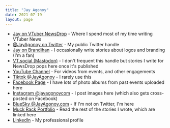 ```yaml
---
title: "Jay Agonoy"
date: 2021-07-19
layout: page
---
```


- [Jay on VTuber NewsDrop](https://www.vtubernewsdrop.com/author/jay/) - Where I spend most of my time writing VTuber News
- [@JayAgonoy on Twitter](https://www.vtubernewsdrop.com/author/jay/) - My public Twitter handle
- [Jay on Brandihan](https://brandihan.com/author/jay/) - I occasionally write stories about logos and branding (I'm a fan)
- [VT.social (Mastodon)](https://vt.social/@jay) - I don't frequent this handle but stories I write for NewsDrop pops here once it's published
- [YouTube Channel](//youtube.com/jayagonoy) - For videos from events, and other engagements
- [Tiktok @JayAgonoy](https://www.tiktok.com/@jayagonoy) - I rarely use this
- [Facebook Page](https://facebook.com/jayagonoycom) - I have lots of photo albums from past events uploaded here
- [Instagram @jayagonoycom](//instagram.com/jayagonoycom) - I post images here (which also gets cross-posted on Facebook)
- [BlueSky @JayAgonoy.com](//bsky.app/profile/jayagonoy.com) - If I'm not on Twitter, I'm here
- [Muck Rack Portfolio](http://muckrack.com/jayagonoy) - Read the rest of the stories I wrote, which are linked here
- [LinkedIn](https://www.linkedin.com/in/jayagonoy/) - My professional profile
